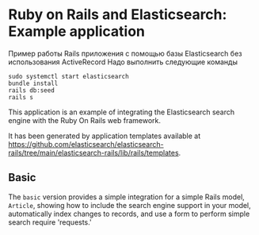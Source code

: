 # Ruby on Rails and Elasticsearch: Example application

Пример работы Rails приложения с помощью базы Elasticsearch без использования ActiveRecord
Надо выполнить следующие команды
```
sudo systemctl start elasticsearch
bundle install
rails db:seed
rails s
```

This application is an example of integrating the Elasticsearch
search engine with the Ruby On Rails web framework.

It has been generated by application templates available at
https://github.com/elasticsearch/elasticsearch-rails/tree/main/elasticsearch-rails/lib/rails/templates.

## Basic

The `basic` version provides a simple integration for a simple Rails model, `Article`, showing how
to include the search engine support in your model, automatically index changes to records,
and use a form to perform simple search require 'requests.'

